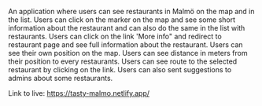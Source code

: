 An application where users can see restaurants in Malmö on the map and in the list. Users can click on the marker on the map and see some short information about the restaurant and can also do the same in the list with restaurants. Users can click on the link 'More info" and redirect to restaurant page and see full information about the restaurant. Users can see their own position on the map. Users can see distance in meters from their position to every restaurants. Users can see route to the selected restaurant by clicking on the link. Users can also sent suggestions to admins about some restaurants. 

Link to live: https://tasty-malmo.netlify.app/
